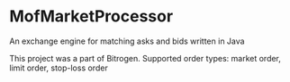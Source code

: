# MofMarketProcessor
An exchange engine for matching asks and bids written in Java

This project was a part of Bitrogen. Supported order types: market order, limit order, stop-loss order
